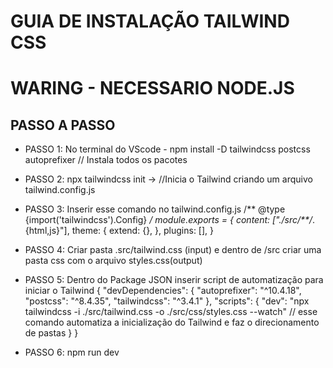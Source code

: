 # GUIA DE INSTALAÇÃO TAILWIND CSS
# WARING - NECESSARIO NODE.JS

## PASSO A PASSO

- PASSO 1: No terminal do VScode - npm install -D tailwindcss postcss autoprefixer // Instala todos os pacotes

- PASSO 2: npx tailwindcss init -> //Inicia o Tailwind criando um arquivo tailwind.config.js

- PASSO 3: Inserir esse comando no tailwind.config.js
/** @type {import('tailwindcss').Config} */
module.exports = {
  content: ["./src/**/*.{html,js}"],
  theme: {
    extend: {},
  },
  plugins: [],
}

- PASSO 4: Criar pasta .src/tailwind.css (input) e dentro de /src criar uma pasta css com o arquivo styles.css(output)

- PASSO 5: Dentro do Package JSON inserir script de automatização para iniciar o Tailwind
{
  "devDependencies": {
    "autoprefixer": "^10.4.18",
    "postcss": "^8.4.35",
    "tailwindcss": "^3.4.1"
  },
  "scripts": {
    "dev": "npx tailwindcss -i ./src/tailwind.css -o ./src/css/styles.css --watch" // esse comando automatiza a inicialização do Tailwind e faz o direcionamento de pastas
  }
}

- PASSO 6: npm run dev